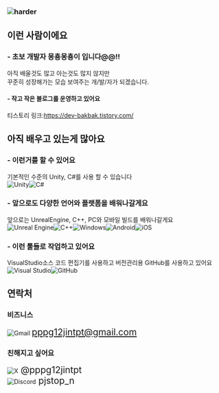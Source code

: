 
### ![harder](https://capsule-render.vercel.app/api?type=waving&height=300&color=gradient&text=ParkJun-seo)

## 이런 사람이에요 

###  - 초보 개발자 몽춍몽춍이 입니다@@!!
아직 배울것도 많고 아는것도 많지 않지만 <br/> 
꾸준히 성장해가는 모습 보여주는 개/발/자가 되겠습니다.

#### - 작고 작은 블로그를 운영하고 있어요<br>
티스토리 링크:https://dev-bakbak.tistory.com/

## 아직 배우고 있는게 많아요

###  -  이런거를 할 수 있어요
 기본적인 수준의 Unity, C#를 사용 할 수 있습니다<br/>
 ![Unity](https://img.shields.io/badge/unity-%23000000.svg?style=for-the-badge&logo=unity&logoColor=white)![C#](https://img.shields.io/badge/c%23-%23239120.svg?style=for-the-badge&logo=csharp&logoColor=white)<br/>
### - 앞으로도 다양한 언어와 플랫폼을 배워나갈게요<br/>
앞으로는 UnrealEngine, C++, PC와 모바일 빌드를 배워나갈게요<br/>
![Unreal Engine](https://img.shields.io/badge/unrealengine-%23313131.svg?style=for-the-badge&logo=unrealengine&logoColor=white)![C++](https://img.shields.io/badge/c++-%2300599C.svg?style=for-the-badge&logo=c%2B%2B&logoColor=white)![Windows](https://img.shields.io/badge/Windows-0078D6?style=for-the-badge&logo=windows&logoColor=white)![Android](https://img.shields.io/badge/Android-3DDC84?style=for-the-badge&logo=android&logoColor=white)![iOS](https://img.shields.io/badge/iOS-000000?style=for-the-badge&logo=ios&logoColor=white)<br/>


### - 이런 툴들로 작업하고 있어요

VisualStudio소스 코드 편집기를 사용하고 버전관리용 GitHub를 사용하고 있어요<br>
![Visual Studio](https://img.shields.io/badge/Visual%20Studio-5C2D91.svg?style=for-the-badge&logo=visual-studio&logoColor=white)![GitHub](https://img.shields.io/badge/github-%23121011.svg?style=for-the-badge&logo=github&logoColor=white)
## 연락처
### 비즈니스
![Gmail](https://img.shields.io/badge/Gmail-D14836?style=for-the-badge&logo=gmail&logoColor=white)
<span style="font-size:150%">  pppg12jintpt@gmail.com</span><br>
### 친해지고 싶어요
![X](https://img.shields.io/badge/X-%23000000.svg?style=for-the-badge&logo=X&logoColor=white)<span style="font-size:150%">  @pppg12jintpt</span><br>
![Discord](https://img.shields.io/badge/Discord-%235865F2.svg?style=for-the-badge&logo=discord&logoColor=white)<span style="font-size:150%"> pjstop_n</span>
